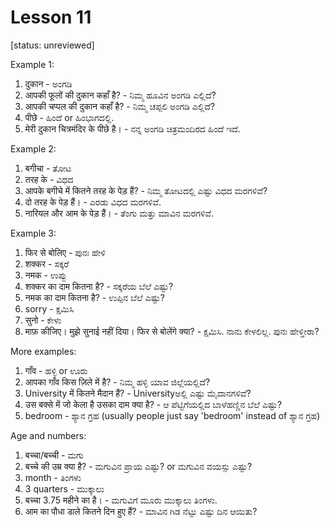 # Lesson 11

[status: unreviewed]

Example 1:

1.  दुकान - ಅಂಗಡಿ
2.  आपकी फूलों की दुकान कहाँ है? - ನಿಮ್ಮ ಹೂವಿನ ಅಂಗಡಿ ಎಲ್ಲಿದೆ?
3.  आपकी चप्पल की दुकान कहाँ है? - ನಿಮ್ಮ ಚಪ್ಪಲಿ ಅಂಗಡಿ ಎಲ್ಲಿದೆ?
4.  पीछे - ಹಿಂದೆ or ಹಿಂಭಾಗದಲ್ಲಿ.
5.  मेरी दुकान चित्रमंदिर के पीछे है। - ನನ್ನ ಅಂಗಡಿ ಚಿತ್ರಮಂದಿರದ ಹಿಂದೆ ಇದೆ.

Example 2:

1.  बगीचा - ತೋಟ
2.  तरह के - ವಿಧದ
3.  आपके बगीचे में कितने तरह के पेड़ हैं? - ನಿಮ್ಮ ತೋಟದಲ್ಲಿ ಎಷ್ಟು ವಿಧದ ಮರಗಳಿವೆ?
4.  दो तरह के पेड़ हैं। - ಎರಡು ವಿಧದ ಮರಗಳಿವೆ.
5.  नारियल और आम के पेड़ हैं। - ತೆಂಗು ಮತ್ತು ಮಾವಿನ ಮರಗಳಿವೆ.

Example 3:

1.  फिर से बोलिए - ಪುನಃ ಹೇಳಿ
2.  शक्कर - ಸಕ್ಕರೆ
3.  नमक - ಉಪ್ಪು
4.  शक्कर का दाम कितना है? - ಸಕ್ಕರೆಯ ಬೆಲೆ ಎಷ್ಟು?
5.  नमक का दाम कितना है? - ಉಪ್ಪಿನ ಬೆಲೆ ಎಷ್ಟು?
6.  sorry - ಕ್ಷಮಿಸಿ
7.  सुनो - ಕೇಳು
8.  माफ़ कीजिए। मुझे सुनाई नहीं दिया। फिर से बोलेंगे क्या? - ಕ್ಷಮಿಸಿ. ನಾನು ಕೇಳಲಿಲ್ಲ. ಪುನಃ ಹೇಳ್ತೀರಾ?

More examples:

1.  गाँव - ಹಳ್ಳಿ or ಊರು
2.  आपका गाँव किस ज़िले में है? - ನಿಮ್ಮ ಹಳ್ಳಿ ಯಾವ ಜಿಲ್ಲೆಯಲ್ಲಿದೆ?
3.  University में कितने मैदान हैं? - Universityಅಲ್ಲಿ ಎಷ್ಟು ಮೈದಾನಗಳಿವೆ?
4.  उस बक्से में जो केला है उसका दाम क्या है? - ಆ ಪೆಟ್ಟಿಗೆಯಲ್ಲಿದ ಬಾಳೆಹಣ್ಣಿನ ಬೆಲೆ ಎಷ್ಟು?
5.  bedroom - ಶ್ಯಾನ ಗ್ರಹ (usually people just say 'bedroom' instead of ಶ್ಯಾನ ಗ್ರಹ)

Age and numbers:

1.  बच्चा/बच्ची - ಮಗು
2.  बच्चे की उम्र क्या है? - ಮಗುವಿನ ಪ್ರಾಯ ಎಷ್ಟು? or ಮಗುವಿನ ವಯಸ್ಸು ಎಷ್ಟು?
3.  month - ತಿಂಗಳು
4.  3 quarters - ಮುಕ್ಕಾಲು
5.  बच्चा 3.75 महीने का है। - ಮಗುವಿಗೆ ಮೂರು ಮುಕ್ಕಾಲು ತಿಂಗಳು.
6.  आम का पौधा डाले कितने दिन हुए हैं? - ಮಾವಿನ ಗಿಡ ನೆಟ್ಟು ಎಷ್ಟು ದಿನ ಆಯಿತು?

<script type="module" src="https://sharmaeklavya2.github.io/trin/trinUI.js?init=true&addCss=true"></script>